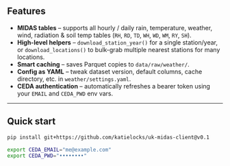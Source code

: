 ## Features
* **MIDAS tables** – supports all hourly / daily rain, temperature, weather, wind, radiation & soil temp tables (`RH`, `RD`, `TD`, `WH`, `WD`, `WM`, `RY`, `SH`).  
* **High-level helpers** – `download_station_year()` for a single station/year, or `download_locations()` to bulk-grab multiple nearest stations for many locations.  
* **Smart caching** – saves Parquet copies to `data/raw/weather/`.  
* **Config as YAML** – tweak dataset version, default columns, cache directory, etc. in `weather/settings.yaml`.  
* **CEDA authentication** – automatically refreshes a bearer token using your `EMAIL` and `CEDA_PWD` env vars.  

---

## Quick start

```bash
pip install git+https://github.com/katielocks/uk-midas-client@v0.1

export CEDA_EMAIL="me@example.com"
export CEDA_PWD="••••••••"